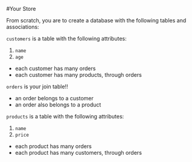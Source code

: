 #Your Store

From scratch, you are to create a database with the following tables and associations:

`customers` is a table with the following attributes:

1. `name`
2. `age`

- each customer has many orders
- each customer has many products, through orders

`orders` is your join table!!

- an order belongs to a customer
- an order also belongs to a product

`products` is a table with the following attributes:

1. `name`
2. `price`

- each product has many orders
- each product has many customers, through orders
